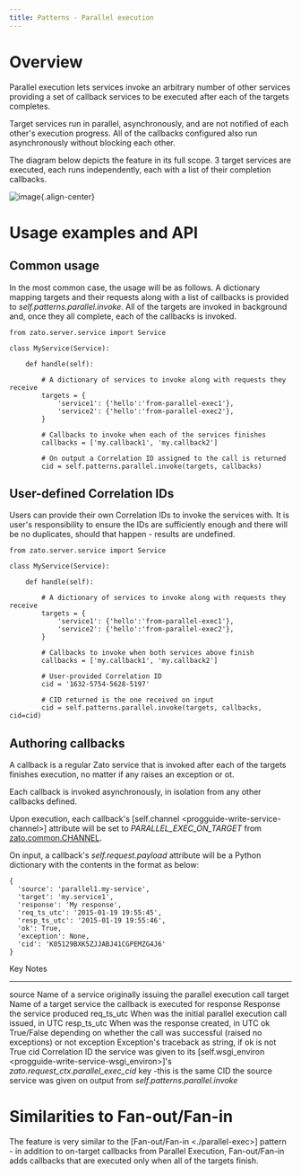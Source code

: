 ```yaml
---
title: Patterns - Parallel execution
---
```


Overview
========

Parallel execution lets services invoke an arbitrary number of other services providing a set of callback services
to be executed after each of the targets completes.

Target services run in parallel, asynchronously, and are not notified of each other\'s execution progress. All of the callbacks
configured also run asynchronously without blocking each other.

The diagram below depicts the feature in its full scope. 3 target services are executed, each runs independently, each with a list
of their completion callbacks.

![image](/gfx/progguide/patterns/parallel-exec.png){.align-center}

Usage examples and API
======================

Common usage
------------

In the most common case, the usage will be as follows. A dictionary mapping targets and their requests along with
a list of callbacks is provided to *self.patterns.parallel.invoke*. All of the targets are invoked in background and, once
they all complete, each of the callbacks is invoked.

``` {.python}
from zato.server.service import Service

class MyService(Service):

    def handle(self):

        # A dictionary of services to invoke along with requests they receive
        targets = {
            'service1': {'hello':'from-parallel-exec1'},
            'service2': {'hello':'from-parallel-exec2'},
        }

        # Callbacks to invoke when each of the services finishes
        callbacks = ['my.callback1', 'my.callback2']

        # On output a Correlation ID assigned to the call is returned
        cid = self.patterns.parallel.invoke(targets, callbacks)
```

User-defined Correlation IDs
----------------------------

Users can provide their own Correlation IDs to invoke the services with. It is user\'s responsibility to ensure the IDs are sufficiently
enough and there will be no duplicates, should that happen - results are undefined.

``` {.python}
from zato.server.service import Service

class MyService(Service):

    def handle(self):

        # A dictionary of services to invoke along with requests they receive
        targets = {
            'service1': {'hello':'from-parallel-exec1'},
            'service2': {'hello':'from-parallel-exec2'},
        }

        # Callbacks to invoke when both services above finish
        callbacks = ['my.callback1', 'my.callback2']

        # User-provided Correlation ID
        cid = '1632-5754-5628-5197'

        # CID returned is the one received on input
        cid = self.patterns.parallel.invoke(targets, callbacks, cid=cid)
```

Authoring callbacks
-------------------

A callback is a regular Zato service that is invoked after each of the targets finishes execution,
no matter if any raises an exception or ot.

Each callback is invoked asynchronously, in isolation from any other callbacks defined.

Upon execution, each callback\'s [self.channel \<progguide-write-service-channel\>] attribute will be set to
*PARALLEL_EXEC_ON_TARGET* from
[zato.common.CHANNEL](https://github.com/zatosource/zato/blob/support/2.0/code/zato-common/src/zato/common/__init__.py).

On input, a callback\'s *self.request.payload* attribute will be a Python dictionary with the contents in the format as below:

``` {.python}
{
  'source': 'parallel1.my-service',
  'target': 'my.service1',
  'response': 'My response',
  'req_ts_utc': '2015-01-19 19:55:45',
  'resp_ts_utc': '2015-01-19 19:55:46',
  'ok': True,
  'exception': None,
  'cid': 'K05129BXK5ZJJABJ41CGPEMZG4J6'
}
```

  Key           Notes
  ------------- --------------------------------------------------------------------------------------------------------------------------------------------
  source        Name of a service originally issuing the parallel execution call
  target        Name of a target service the callback is executed for
  response      Response the service produced
  req_ts_utc    When was the initial parallel execution call issued, in UTC
  resp_ts_utc   When was the response created, in UTC
  ok            True/False depending on whether the call was successful (raised no exceptions) or not
  exception     Exception\'s traceback as string, if ok is not True
  cid           Correlation ID the service was given to its [self.wsgi_environ \<progguide-write-service-wsgi_environ\>]\'s
                *zato.request_ctx.parallel_exec_cid* key -this is the same CID the source service was given on output from *self.patterns.parallel.invoke*

Similarities to Fan-out/Fan-in
==============================

The feature is very similar to the [Fan-out/Fan-in \<./parallel-exec\>] pattern - in addition to on-target callbacks from
Parallel Execution, Fan-out/Fan-in adds callbacks that are executed only when all of the targets finish.
